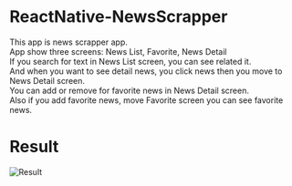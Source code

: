 # ReactNative-NewsScrapper

This app is news scrapper app.<br/>
App show three screens: News List, Favorite, News Detail<br/>
If you search for text in News List screen, you can see related it.<br/>
And when you want to see detail news, you click news then you move to News Detail screen.<br/>
You can add or remove for favorite news in News Detail screen.<br/>
Also if you add favorite news, move Favorite screen you can see favorite news.

# Result

![Result](https://github.com/Yuhyeon0516/ReactNative-NewsScrapper/assets/120432007/8bcb46bc-1637-44cd-8297-3e96944d0a53)



